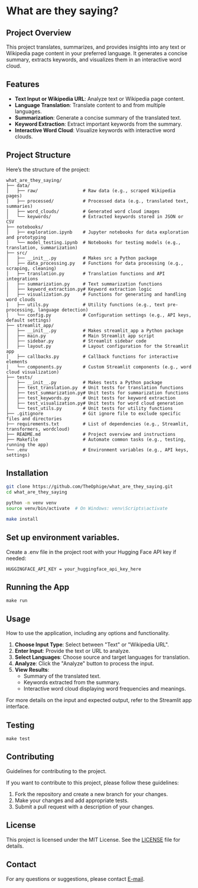 # What are they saying?

## Project Overview
This project translates, summarizes, and provides insights into any text or Wikipedia page content in your preferred language. It generates a concise summary, extracts keywords, and visualizes them in an interactive word cloud.

## Features
- **Text Input or Wikipedia URL**: Analyze text or Wikipedia page content.
- **Language Translation**: Translate content to and from multiple languages.
- **Summarization**: Generate a concise summary of the translated text.
- **Keyword Extraction**: Extract important keywords from the summary.
- **Interactive Word Cloud**: Visualize keywords with interactive word clouds.

## Project Structure

Here’s the structure of the project:
```
what_are_they_saying/
├── data/
│   ├── raw/                 # Raw data (e.g., scraped Wikipedia pages)
│   ├── processed/           # Processed data (e.g., translated text, summaries)
│   ├── word_clouds/         # Generated word cloud images
│   └── keywords/            # Extracted keywords stored in JSON or CSV
├── notebooks/
│   ├── exploration.ipynb    # Jupyter notebooks for data exploration and prototyping
│   └── model_testing.ipynb  # Notebooks for testing models (e.g., translation, summarization)
├── src/
│   ├── __init__.py          # Makes src a Python package
│   ├── data_processing.py   # Functions for data processing (e.g., scraping, cleaning)
│   ├── translation.py       # Translation functions and API integrations
│   ├── summarization.py     # Text summarization functions
│   ├── keyword_extraction.py# Keyword extraction logic
│   ├── visualization.py     # Functions for generating and handling word clouds
│   ├── utils.py             # Utility functions (e.g., text pre-processing, language detection)
│   └── config.py            # Configuration settings (e.g., API keys, default settings)
├── streamlit_app/
│   ├── __init__.py          # Makes streamlit_app a Python package
│   ├── main.py              # Main Streamlit app script
│   ├── sidebar.py           # Streamlit sidebar code
│   ├── layout.py            # Layout configuration for the Streamlit app
│   ├── callbacks.py         # Callback functions for interactive elements
│   └── components.py        # Custom Streamlit components (e.g., word cloud visualization)
├── tests/
│   ├── __init__.py          # Makes tests a Python package
│   ├── test_translation.py  # Unit tests for translation functions
│   ├── test_summarization.py# Unit tests for summarization functions
│   ├── test_keywords.py     # Unit tests for keyword extraction
│   ├── test_visualization.py# Unit tests for word cloud generation
│   └── test_utils.py        # Unit tests for utility functions
├── .gitignore               # Git ignore file to exclude specific files and directories
├── requirements.txt         # List of dependencies (e.g., Streamlit, transformers, wordcloud)
├── README.md                # Project overview and instructions
├── Makefile                 # Automate common tasks (e.g., testing, running the app)
└── .env                     # Environment variables (e.g., API keys, settings)
```

## Installation
```bash
git clone https://github.com/TheOphige/what_are_they_saying.git
cd what_are_they_saying

python -m venv venv
source venv/bin/activate  # On Windows: venv\Scripts\activate

make install
```

## Set up environment variables. 
Create a .env file in the project root with your Hugging Face API key if needed:
```
HUGGINGFACE_API_KEY = your_huggingface_api_key_here
```

## Running the App
```
make run
```

## Usage
How to use the application, including any options and functionality.

1. **Choose Input Type**: Select between "Text" or "Wikipedia URL".
2. **Enter Input**: Provide the text or URL to analyze.
3. **Select Languages**: Choose source and target languages for translation.
4. **Analyze**: Click the "Analyze" button to process the input.
5. **View Results**:
   - Summary of the translated text.
   - Keywords extracted from the summary.
   - Interactive word cloud displaying word frequencies and meanings.

For more details on the input and expected output, refer to the Streamlit app interface.

## Testing
```
make test
```

## Contributing
Guidelines for contributing to the project.

If you want to contribute to this project, please follow these guidelines:

1. Fork the repository and create a new branch for your changes.
2. Make your changes and add appropriate tests.
3. Submit a pull request with a description of your changes.


## License

This project is licensed under the MIT License. See the [LICENSE](LICENSE) file for details.

## Contact

For any questions or suggestions, please contact [E-mail](mailto:igetheophilus02@gmail.com).
